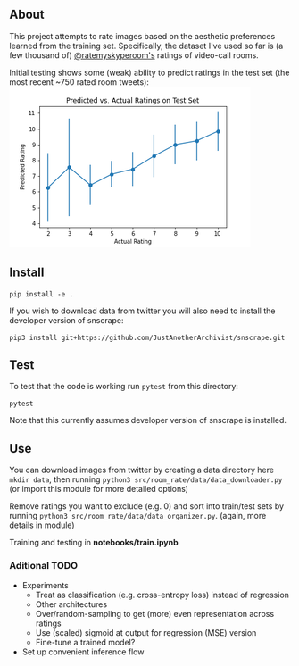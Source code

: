 ## About
This project attempts to rate images based on the aesthetic preferences learned from the training set. Specifically, the dataset I've used so far is (a few thousand of) [@ratemyskyperoom's](https://twitter.com/ratemyskyperoom) ratings of video-call rooms.

Initial testing shows some (weak) ability to predict ratings in the test set (the most recent ~750 rated room tweets):
![Test Results](imgs/MSE_Resnet18_Pretrained_noFeatureExtract_noAugment_1Epoch_LR1e-3.png)

## Install
```
pip install -e .
```

If you wish to download data from twitter you will also need to install the developer version of snscrape:
```
pip3 install git+https://github.com/JustAnotherArchivist/snscrape.git
```
## Test
To test that the code is working run `pytest` from this directory:
```
pytest
```
Note that this currently assumes developer version of snscrape is installed.

## Use
You can download images from twitter by creating a data directory here `mkdir data`, then running
`python3 src/room_rate/data/data_downloader.py` (or import this module for more detailed options)

Remove ratings you want to exclude (e.g. 0) and sort into train/test sets by running `python3 src/room_rate/data/data_organizer.py`. (again, more details in module)

Training and testing in **notebooks/train.ipynb**

### Aditional TODO
- Experiments
    - Treat as classification (e.g. cross-entropy loss) instead of regression
    - Other architectures
    - Over/random-sampling to get (more) even representation across ratings
    - Use (scaled) sigmoid at output for regression (MSE) version
    - Fine-tune a trained model?
- Set up convenient inference flow
